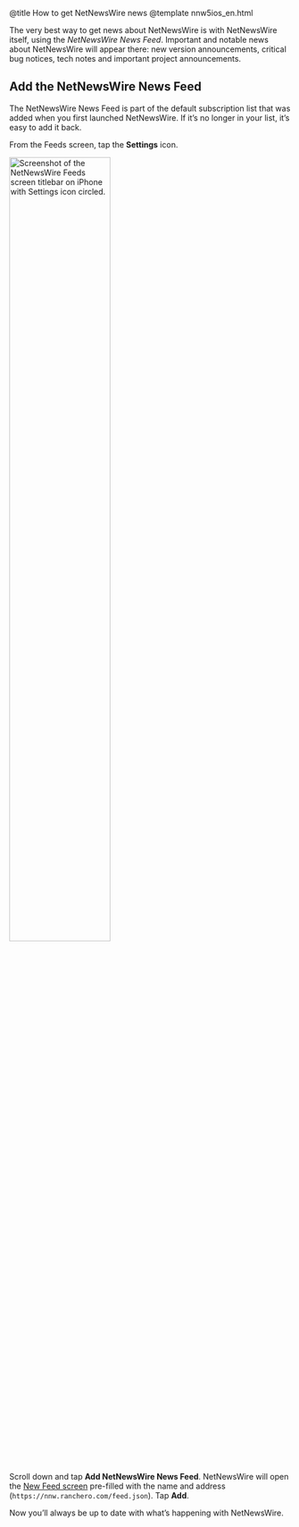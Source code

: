 @title How to get NetNewsWire news
@template nnw5ios_en.html

The very best way to get news about NetNewsWire is with NetNewsWire itself, using the *NetNewsWire News Feed*. Important and notable news about NetNewsWire will appear there: new version announcements, critical bug notices, tech notes and important project announcements.


Add the NetNewsWire News Feed
-----------------------------

The NetNewsWire News Feed is part of the default subscription list that was added when you first launched NetNewsWire. If it’s no longer in your list, it’s easy to add it back.

From the Feeds screen, tap the **Settings** icon.

<img src="../../../images/ios-en-settings_icon.png"
     alt="Screenshot of the NetNewsWire Feeds screen titlebar on iPhone with Settings icon circled."
     class="centeredImage shadowedBox listImage"
     style="width: 60%;" />

Scroll down and tap **Add NetNewsWire News Feed**. NetNewsWire will open the [New Feed screen](adding-feeds) pre-filled with the name and address (`https://nnw.ranchero.com/feed.json`). Tap **Add**.

Now you’ll always be up to date with what’s happening with NetNewsWire.
